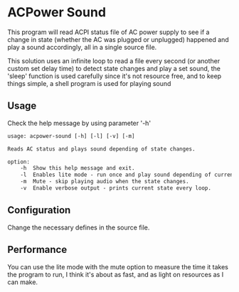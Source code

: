 # ACPower Sound
This program will read ACPI status file of AC power supply to see if a change in
state (whether the AC was plugged or unplugged) happened and play a sound accordingly, all in a single source file.

This solution uses an infinite loop to read a file every second (or another custom set delay time)
to detect state changes and play a set sound, the 'sleep' function is used carefully since it's not
resource free, and to keep things simple, a shell program is used for playing sound

## Usage
Check the help message by using parameter '-h'
```txt
usage: acpower-sound [-h] [-l] [-v] [-m]

Reads AC status and plays sound depending of state changes.

option:
	-h	Show this help message and exit.
	-l	Enables lite mode - run once and play sound depending of current AC state.
	-m	Mute - skip playing audio when the state changes.
	-v	Enable verbose output - prints current state every loop.
```

## Configuration
Change the necessary defines in the source file.

## Performance
You can use the lite mode with the mute option to measure the time it takes the program to run, I think it's about as fast, and as light on resources as I can make.
